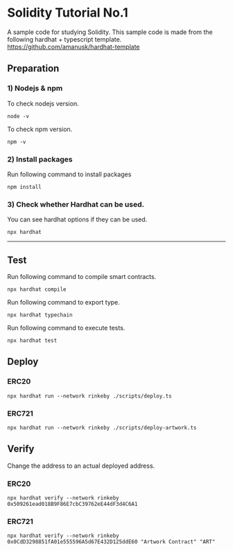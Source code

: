 # Solidity Tutorial No.1
A sample code for studying Solidity.
This sample code is made from the following hardhat + typescript template.
https://github.com/amanusk/hardhat-template

## Preparation

### 1) Nodejs & npm
To check nodejs version.

`node -v`

To check npm version.

`npm -v`

### 2) Install packages

Run following command to install packages

`npm install`

### 3) Check whether Hardhat can be used.
You can see hardhat options if they can be used.

`npx hardhat`

---

## Test
Run following command to compile smart contracts.

`npx hardhat compile`

Run following command to export type.

`npx hardhat typechain`

Run following command to execute tests.

`npx hardhat test`

## Deploy
### ERC20
`npx hardhat run --network rinkeby ./scripts/deploy.ts`
### ERC721
`npx hardhat run --network rinkeby ./scripts/deploy-artwork.ts`

## Verify
Change the address to an actual deployed address.
### ERC20
`npx hardhat verify --network rinkeby 0x509261ead018B9F86E7cbC39762eE44dF3d4C6A1`
### ERC721
`npx hardhat verify --network rinkeby 0x0CdD3298851fA01e555596A5d67E432D125ddE60 "Artwork Contract" "ART"`